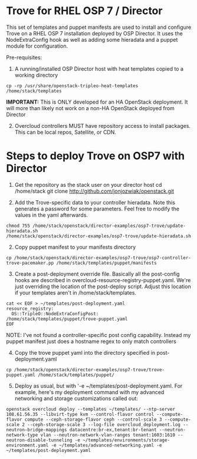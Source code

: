 # Trove for RHEL OSP 7 / Director
This set of templates and puppet manifests are used to install and configure Trove on a RHEL OSP 7 installation deployed by OSP Director.  It uses the NodeExtraConfig hook as well as adding some hieradata and a puppet module for configuration.

Pre-requisites:
1) A running/installed OSP Director host with heat templates copied to a working directory 
``` 
cp -rp /usr/share/openstack-tripleo-heat-templates /home/stack/templates
```

**IMPORTANT:** This is ONLY developed for an HA OpenStack deployment.  It will more than likely not work on a non-HA OpenStack deployed from Director

2) Overcloud controllers MUST have repository access to install packages.  This can be local repos, Satellite, or CDN.  

# Steps to deploy Trove on OSP7 with Director

1) Get the repository as the stack user on your director host
cd /home/stack
git clone http://github.com/jonjozwiak/openstack.git

2) Add the Trove-specific data to your controller hieradata.  Note this generates a password for some parameters.  Feel free to modify the values in the yaml afterwards.
```
chmod 755 /home/stack/openstack/director-examples/osp7-trove/update-hieradata.sh
/home/stack/openstack/director-examples/osp7-trove/update-hieradata.sh
```

2) Copy puppet manifest to your manifests directory 
```
cp /home/stack/openstack/director-examples/osp7-trove/osp7-controller-trove-pacemaker.pp /home/stack/templates/puppet/manifests
```

3) Create a post-deployment override file.  Basically all the post-config hooks are described in overcloud-resource-registry-puppet.yaml.  We're just overriding the location of the post-deploy script.   Adjust this location if your templates aren't in /home/stack/templates.
```
cat << EOF > ~/templates/post-deployment.yaml
resource_registry:
  OS::TripleO::NodeExtraConfigPost: /home/stack/templates/puppet/trove-puppet.yaml
EOF
```
NOTE: I've not found a controller-specific post config capability.  Instead my puppet manifest just does a hostname regex to only match controllers

4) Copy the trove puppet yaml into the directory specified in post-deployment.yaml
```
cp /home/stack/openstack/director-examples/osp7-trove/trove-puppet.yaml /home/stack/templates/puppet/
```

5) Deploy as usual, but with '-e ~/templates/post-deployment.yaml.  For example, here's my deployment command with my advanced networking and storage customizations called out:
```
openstack overcloud deploy --templates ~/templates/ --ntp-server 108.61.56.35 --libvirt-type kvm --control-flavor control --compute-flavor compute --ceph-storage-flavor ceph --control-scale 3 --compute-scale 2 --ceph-storage-scale 3 --log-file overcloud_deployment.log --neutron-bridge-mappings datacentre:br-ex,tenant:br-tenant --neutron-network-type vlan --neutron-network-vlan-ranges tenant:1603:1610 --neutron-disable-tunneling -e ~/templates/environments/storage-environment.yaml -e ~/templates/advanced-networking.yaml -e ~/templates/post-deployment.yaml
```
 
